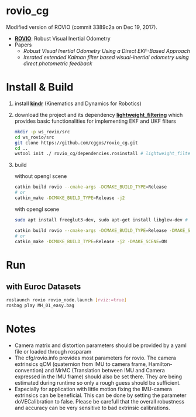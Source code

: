 # rovio_cg

Modified version of ROVIO (commit 3389c2a  on Dec 19, 2017).

* **[ROVIO](https://github.com/ethz-asl/rovio)**: Robust Visual Inertial Odometry
* Papers
  - *Robust Visual Inertial Odometry Using a Direct EKF-Based Approach*
  - *Iterated extended Kalman filter based visual-inertial odometry using direct photometric feedback*

# Install & Build

1. install **[kindr](https://github.com/ethz-asl/kindr)** (Kinematics and Dynamics for Robotics)

2. download the project and its dependency **[lightweight_filtering](https://bitbucket.org/bloesch/lightweight_filtering)** which provides basic functionalities for implementing EKF and UKF filters
    ```sh
    mkdir -p ws_rovio/src
    cd ws_rovio/src
    git clone https://github.com/cggos/rovio_cg.git
    cd ..
    wstool init ./ rovio_cg/dependencies.rosinstall # lightweight_filtering
    ```
3. build

   without opengl scene
   ```sh
   catkin build rovio --cmake-args -DCMAKE_BUILD_TYPE=Release
   # or
   catkin_make -DCMAKE_BUILD_TYPE=Release -j2
   ```

   with opengl scene
   ```sh
   sudo apt install freeglut3-dev, sudo apt-get install libglew-dev # dependencies

   catkin build rovio --cmake-args -DCMAKE_BUILD_TYPE=Release -DMAKE_SCENE=ON
   # or
   catkin_make -DCMAKE_BUILD_TYPE=Release -j2 -DMAKE_SCENE=ON
   ```

# Run

## with Euroc Datasets

```sh
roslaunch rovio rovio_node.launch [rviz:=true]
rosbag play MH_01_easy.bag
```

# Notes

* Camera matrix and distortion parameters should be provided by a yaml file or loaded through rosparam
* The cfg/rovio.info provides most parameters for rovio. The camera extrinsics qCM (quaternion from IMU to camera frame, Hamilton-convention) and MrMC (Translation between IMU and Camera expressed in the IMU frame) should also be set there. They are being estimated during runtime so only a rough guess should be sufficient.
* Especially for application with little motion fixing the IMU-camera extrinsics can be beneficial. This can be done by setting the parameter doVECalibration to false. Please be carefull that the overall robustness and accuracy can be very sensitive to bad extrinsic calibrations.
